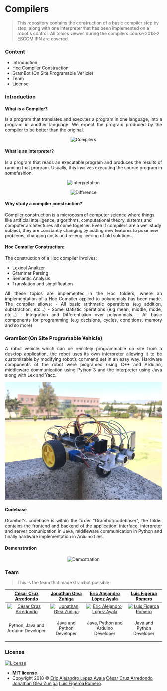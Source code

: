 # Compilers
<p align="justify">
  
> This repository contains the construction of a basic compiler step by step, along with one interpreter that has been implemented on a robot's control. All topics viewed during the compilers course 2018-2 ESCOM IPN are covered.

</p>

### Content
- Introduction
- Hoc Compiler Construction
- GramBot (On Site Programable Vehicle)
- Team
- License

### Introduction

#### What is a Compiler?
<p align="justify">
Is a program that translates and executes a program in one language, into a program in another language. We expect the program produced by the compiler to be better than the original.
</p>

<p align="center">
  <img src="https://codon.com/images/compilers-for-free/compilation.gif" alt="Compilers"/>
</p>

#### What is an Interpreter?
<p align="justify">
Is a program that reads an executable program and produces the results of running that program. Usually, this involves executing the source program in somefashion.
</p>

<p align="center">
  <img src="https://codon.com/images/compilers-for-free/interpretation.gif" alt="Interpretation"/>
</p>

<p align="center">
  <img src="https://codon.com/images/compilers-for-free/venn-diagram.gif" alt="Difference"/>
</p>

#### Why study a compiler construction?
<p>
Compiler construction is a microcosm of computer science where things like artificial intelligence, algorithms, computational theory, sistems and computer architectures all come together. Even if compilers are a well study subject, they are constantly changing by adding new features to pose new problems, changing costs and re-engineering of old solutions.
</p>

#### Hoc Compiler Construction:
The construction of a Hoc compiler involves:
  - Lexical Analizer
  - Grammar Parsing
  - Semantic Analysis 
  - Translation and simplification

<p align="justify">
All these topics are implemented in the Hoc folders, where an implementation of a Hoc Compiler applied to polynomials has been made. The compiler allows:
  - All basic arithmetic operations (e.g addition, substraction, etc...)
  - Some statistic operations (e.g mean, middle, mode, etc...)
  - Integration and Differentiation over polynomials.
  - All basic components for programming (e.g decisions, cycles, conditions, memory and so more)
</p>

### GramBot (On Site Programable Vehicle)
<p align="justify">
A robot vehicle which can be remotely programmable on site from a desktop application, the robot uses its own interpreter allowing it to be customizable by modifying robot’s command set in an easy way. Hardware components of the robot were programed using C++ and Arduino, middleware communication using Python 3 and the interpreter using Java along with Lex and Yacc.
</p>

<p align="center">
  <img src="https://raw.githubusercontent.com/PitCoder/Compilers/master/Img/IMG_4836.JPG" alt="Grambot"/>
</p>

#### Codebase
<p align="justify">
Grambot's codebase is within the folder "Grambot/codebase/", the folder contains the frontend and backend of the application: interface, interpreter and server comunication in Java, middleware communication in Python and finally hardware implementation in Arduino files.  
</p>

#### Demonstration
<p align="center">
  <img src="https://raw.githubusercontent.com/PitCoder/Compilers/master/Img/demo.gif" alt="Demostration"/>
</p>

### Team
> This is the team that made Grambot possible:

| <a href="https://github.com/ccruz182" target="_blank">**César Cruz Arredondo**</a> | <a href="https://github.com/jonathanoleaz" target="_blank">**Jonathan Olea Zuñiga**</a> | <a href="https://github.com/PitCoder" target="_blank">**Eric Alejandro López Ayala**</a> | <a href="https://github.com/luisfig" target="_blank">**Luis Figeroa Romero**</a> |
| :---: |:---:| :---:| :---:|
| [![César Cruz Arredondo](https://avatars1.githubusercontent.com/u/28882910?s=200&v=2)](https://github.com/ccruz182)    | [![Jonathan Olea Zuñiga](https://avatars3.githubusercontent.com/u/21295348?s=200&v=2)](https://github.com/jonathanoleaz) | [![Eric Alejandro López Ayala](https://avatars3.githubusercontent.com/u/22123865?s=200&v=2)](https://github.com/PitCoder)  | [![Luis Figeroa Romero](https://avatars2.githubusercontent.com/u/31828147?s=200&v=2)](https://github.com/luisfig) |
| <p>Python, Java and Arduino Developer</p> | <p>Java and Python Developer</p> | <p>Java, Python and Arduino Developer</p> | <p>Java and Python Developer</p> |

### License

[![License](http://img.shields.io/:license-mit-blue.svg?style=flat-square)](https://github.com/PitCoder/Compilers/blob/master/LICENSE)

- **[MIT license](https://github.com/PitCoder/Compilers/blob/master/LICENSE)**
- Copyright 2018 © <a href="https://github.com/PitCoder" target="_blank">Eric Alejandro López Ayala</a>
<a href="https://github.com/ccruz182" target="_blank">César Cruz Arredondo</a>
<a href="https://github.com/jonathanoleaz" target="_blank">Jonathan Olea Zuñiga</a>
<a href="https://github.com/luisfig" target="_blank">Luis Figeroa Romero</a>.


